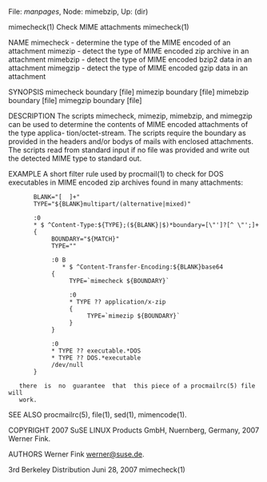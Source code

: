 File: *manpages*,  Node: mimebzip,  Up: (dir)

mimecheck(1)                Check MIME attachments                mimecheck(1)



NAME
       mimecheck - determine the type of the MIME encoded of an attachment
       mimezip - detect the type of MIME encoded zip archive in an attachment
       mimebzip - detect the type of MIME encoded bzip2 data in an attachment
       mimegzip - detect the type of MIME encoded gzip data in an attachment

SYNOPSIS
       mimecheck boundary [file]
       mimezip boundary [file]
       mimebzip boundary [file]
       mimegzip boundary [file]

DESCRIPTION
       The  scripts  mimecheck, mimezip, mimebzip, and mimegzip can be used to
       determine the contents of MIME encoded attachments of the type applica-
       tion/octet-stream.  The scripts require the boundary as provided in the
       headers and/or bodys of mails with enclosed attachments.   The  scripts
       read  from  standard  input  if  no file was provided and write out the
       detected MIME type to standard out.

EXAMPLE
       A short filter rule used by procmail(1) to check for DOS executables in
       MIME encoded zip archives found in many attachments:

           BLANK="[  ]+"
           TYPE="${BLANK}multipart/(alternative|mixed)"

           :0
           * $ ^Content-Type:${TYPE};(${BLANK}|$)*boundary=[\"']?[^ \"';]+
           {
                BOUNDARY="${MATCH}"
                TYPE=""

                :0 B
                   * $ ^Content-Transfer-Encoding:${BLANK}base64
                {
                     TYPE=`mimecheck ${BOUNDARY}`

                     :0
                     * TYPE ?? application/x-zip
                     {
                          TYPE=`mimezip ${BOUNDARY}`
                     }
                }

                :0
                * TYPE ?? executable.*DOS
                * TYPE ?? DOS.*executable
                /dev/null
           }

       there  is  no  guarantee  that  this piece of a procmailrc(5) file will
       work.

SEE ALSO
       procmailrc(5), file(1), sed(1), mimencode(1).

COPYRIGHT
       2007 SuSE LINUX Products GmbH, Nuernberg, Germany,
       2007 Werner Fink.

AUTHORS
       Werner Fink <werner@suse.de>.



3rd Berkeley Distribution        Juni 28, 2007                    mimecheck(1)

